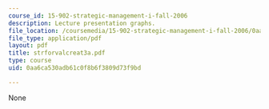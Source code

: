 ```yaml
---
course_id: 15-902-strategic-management-i-fall-2006
description: Lecture presentation graphs.
file_location: /coursemedia/15-902-strategic-management-i-fall-2006/0aa6ca530adb61c0f8b6f3809d73f9bd_strforvalcreat3a.pdf
file_type: application/pdf
layout: pdf
title: strforvalcreat3a.pdf
type: course
uid: 0aa6ca530adb61c0f8b6f3809d73f9bd

---
```

None